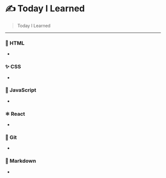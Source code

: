 # ✍️ Today I Learned

> Today I Learned

---

### 📄 HTML

-

### ✨ CSS

-

### 🚗 JavaScript

-

### ⚛️ React

-

### 💾 Git

-

### 📝 Markdown

-
